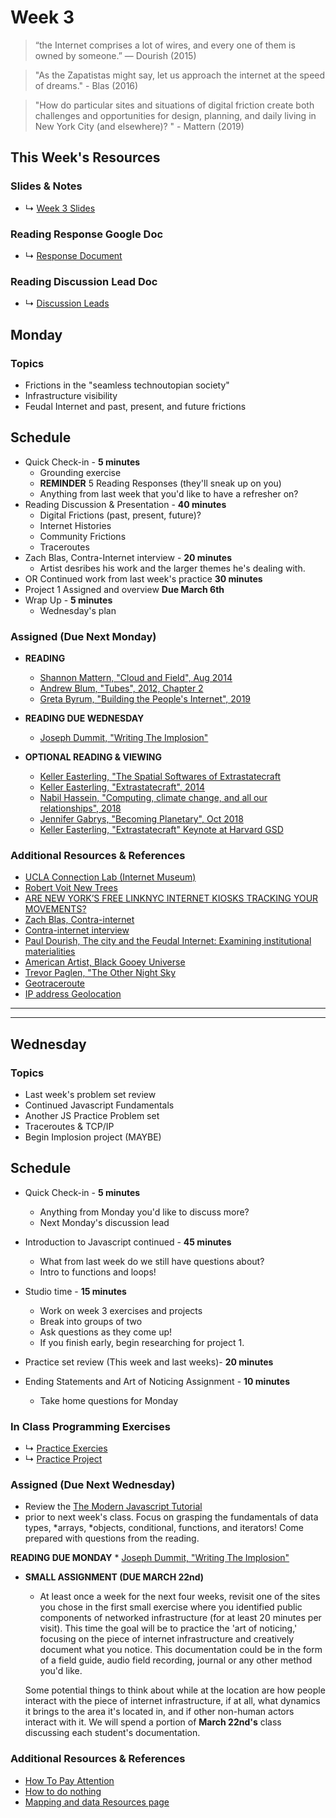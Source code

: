  # Week 3

> “the Internet comprises a lot of wires, and every one of them is owned by someone.” ― Dourish (2015)

> "As the Zapatistas might say, let us approach the internet at the speed of dreams." - Blas (2016)

> "How do particular sites and situations of digital friction create both challenges and opportunities for design, planning, and daily living in New York City (and elsewhere)? " - Mattern (2019)


## This Week's Resources

### Slides & Notes 
* ↳ [Week 3 Slides](https://docs.google.com/presentation/d/1ltc-GEoAKDVUbmrC_xV_MfJTan6rtuLLVZ9cVxaBmy8/edit?usp=sharing)

### Reading Response Google Doc
* ↳ [Response Document](https://docs.google.com/document/d/1bxzCl3ThtCbmegrYSj1Lctun7QHKK8tJAIiMKBz1zeQ/edit)

 
### Reading Discussion Lead Doc
* ↳ [Discussion Leads](https://docs.google.com/document/d/1cC8rhMC4xD7Kt0QunY-WffXRhs674FFQgHLNapdv_k4/edit#heading=h.ko9guovehion)

## Monday

### Topics
* Frictions in the "seamless technoutopian society"
* Infrastructure visibility
* Feudal Internet and past, present, and future frictions


## Schedule
* Quick Check-in - __5 minutes__
    * Grounding exercise
    * __REMINDER__ 5 Reading Responses (they'll sneak up on you)
    * Anything from last week that you'd like to have a refresher on?
* Reading Discussion & Presentation - __40 minutes__
    * Digital Frictions (past, present, future)?
    * Internet Histories
    * Community Frictions
    * Traceroutes
*  Zach Blas, Contra-Internet interview - __20 minutes__ 
    * Artist desribes his work and the larger themes he's dealing with.
* OR Continued work from last week's practice __30 minutes__ 
* Project 1 Assigned and overview **Due March 6th**
* Wrap Up -  __5 minutes__
    * Wednesday's plan

### Assigned (**Due Next Monday**)
* **READING**
    * [Shannon Mattern, "Cloud and Field", Aug 2014](https://placesjournal.org/article/cloud-and-field/)
    * [Andrew Blum, "Tubes", 2012, Chapter 2](https://bobcat.library.nyu.edu/primo-explore/fulldisplay?docid=nyu_aleph003634157&context=L&vid=NS2-NUI&lang=en_US&search_scope=default_scope&adaptor=Local%20Search%20Engine&tab=default_tab&query=any,contains,andrew%20blum%20tubes&offset=0)
    * [Greta Byrum, "Building the People's Internet", 2019](https://urbanomnibus.net/2019/10/building-the-peoples-internet/)


* **READING DUE WEDNESDAY**

    * [Joseph Dummit, "Writing The Implosion"](https://journal.culanth.org/index.php/ca/article/view/ca29.2.09/301) 




* **OPTIONAL READING & VIEWING**
    * [Keller Easterling, "The Spatial Softwares of Extrastatecraft](https://placesjournal.org/article/zone-the-spatial-softwares-of-extrastatecraft/)
    * [Keller Easterling, "Extrastatecraft", 2014](https://www.are.na/block/2831126)
    * [Nabil Hassein, "Computing, climate change, and all our relationships", 2018](https://www.deconstructconf.com/2018/nabil-hassein-computing-climate-change-and-all-our-relationships)
    * [Jennifer Gabrys, "Becoming Planetary", Oct 2018](https://www.are.na/block/7025809)
    * [Keller Easterling, "Extrastatecraft" Keynote at Harvard GSD](https://www.youtube.com/watch?v=SaKoIP5qH8E&t=3433s)



### Additional Resources & References
* [UCLA Connection Lab (Internet Museum)](https://uclaconnectionlab.org/internet-museum/)
* [Robert Voit New Trees](http://www.robertvoit.com/bilder/serie4_new_trees/index.php?id=1)
* [ARE NEW YORK’S FREE LINKNYC INTERNET KIOSKS TRACKING YOUR MOVEMENTS?](https://theintercept.com/2018/09/08/linknyc-free-wifi-kiosks/)
* [Zach Blas, Contra-internet](https://zachblas.info/works/contra-internet/)
* [Contra-internet interview](https://www.youtube.com/watch?v=pjEzPQE6fuk)
* [Paul Dourish, The city and the Feudal Internet: Examining institutional materialities ](https://vimeo.com/110232068)
* [American Artist, Black Gooey Universe](https://americanartist.us/works/black-gooey-universe)
* [Trevor Paglen, "The Other Night Sky](https://paglen.studio/2020/05/22/the-other-night-sky/)
* [Geotraceroute](https://geotraceroute.com/)
* [IP address Geolocation](https://www.geolocation.com/)


<hr>
<hr>


## Wednesday

### Topics
* Last week's problem set review
* Continued Javascript Fundamentals
* Another JS Practice Problem set
* Traceroutes & TCP/IP 
* Begin Implosion project (MAYBE)

## Schedule
* Quick Check-in - __5 minutes__
    * Anything from Monday you'd like to discuss more?
    * Next Monday's discussion lead
* Introduction to Javascript continued - __45 minutes__
    * What from last week do we still have questions about?
    * Intro to functions and loops!
*  Studio time - __15 minutes__
    * Work on week 3 exercises and projects
    * Break into groups of two
    * Ask questions as they come up!
    * If you finish early, begin researching for project 1.
* Practice set review (This week and last weeks)- __20 minutes__

* Ending Statements and Art of Noticing Assignment -  __10 minutes__
    * Take home questions for Monday


### In Class Programming Exercises
* ↳ [Practice Exercies](../tutorials_guides/exercises/week_03_exercises.md)
* ↳ [Practice Project](../tutorials_guides/exercises/week_03_proj.md)


### Assigned (**Due Next Wednesday**)
* Review the [The Modern Javascript Tutorial](https://javascript.info/) 
*  prior to next week's class. Focus on grasping the fundamentals of data types, *arrays, *objects, conditional, functions, and iterators! Come prepared with questions from the reading.

**READING DUE MONDAY**
    * [Joseph Dummit, "Writing The Implosion"](https://journal.culanth.org/index.php/ca/article/view/ca29.2.09/301) 

* **SMALL ASSIGNMENT (DUE MARCH 22nd)**
    *  At least once a week for the next four weeks, revisit one of the sites you chose in the first small exercise where you identified public components of networked infrastructure (for at least 20 minutes per visit). This time the goal will be to practice the 'art of noticing,' focusing on the piece of internet infrastructure and creatively document what you notice. This documentation could be in the form of a field guide, audio field recording, journal or any other method you'd like.
    
    Some potential things to think about while at the location are how people interact with the piece of internet infrastructure, if at all, what dynamics it brings to the area it's located in, and if other non-human actors interact with it. We will spend a portion of **March 22nd's** class discussing each student's documentation.



### Additional Resources & References
* [How To Pay Attention](https://medium.com/re-form/how-to-pay-attention-4751adb53cb6)
* [How to do nothing](https://medium.com/@the_jennitaur/how-to-do-nothing-57e100f59bbb)
* [Mapping and data Resources page](../resources/mapping_and_data.md)